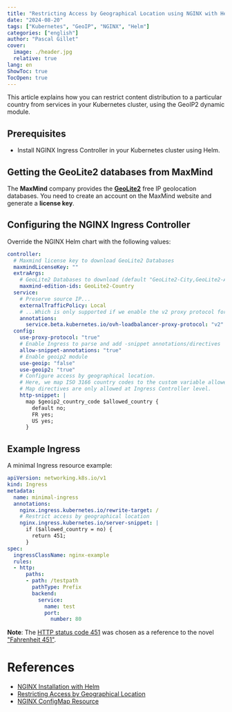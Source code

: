 ```yaml
---
title: "Restricting Access by Geographical Location using NGINX with Helm"
date: "2024-08-20"
tags: ["Kubernetes", "GeoIP", "NGINX", "Helm"]
categories: ["english"]
author: "Pascal Gillet"
cover:
  image: ./header.jpg
  relative: true
lang: en
ShowToc: true
TocOpen: true
---
```


This article explains how you can restrict content distribution to a particular country from services in your Kubernetes 
cluster, using the GeoIP2 dynamic module. 

## Prerequisites

- Install NGINX Ingress Controller in your Kubernetes cluster using Helm.

## Getting the GeoLite2 databases from MaxMind

The **MaxMind** company provides the [**GeoLite2**](https://dev.maxmind.com/geoip/geolite2-free-geolocation-data) free 
IP geolocation databases. You need to create an account on the MaxMind website and generate a **license key**.

## Configuring the NGINX Ingress Controller

Override the NGINX Helm chart with the following values:

```yaml
controller:
  # Maxmind license key to download GeoLite2 Databases
  maxmindLicenseKey: ""
  extraArgs:
    # GeoLite2 Databases to download (default "GeoLite2-City,GeoLite2-ASN")
    maxmind-edition-ids: GeoLite2-Country
  service:
    # Preserve source IP...
    externalTrafficPolicy: Local
    # ...Which is only supported if we enable the v2 proxy protocol for the OVH load balancer (specific to OVH Cloud provider)
    annotations:
      service.beta.kubernetes.io/ovh-loadbalancer-proxy-protocol: "v2"
  config:
    use-proxy-protocol: "true"
    # Enable Ingress to parse and add -snippet annotations/directives
    allow-snippet-annotations: "true"
    # Enable geoip2 module
    use-geoip: "false"
    use-geoip2: "true"
    # Configure access by geographical location.
    # Here, we map ISO 3166 country codes to the custom variable allowed_country.
    # Map directives are only allowed at Ingress Controller level.
    http-snippet: |
      map $geoip2_country_code $allowed_country {
        default no;
        FR yes;
        US yes;
      }
```

## Example Ingress

A minimal Ingress resource example:

```yaml
apiVersion: networking.k8s.io/v1
kind: Ingress
metadata:
  name: minimal-ingress
  annotations:
    nginx.ingress.kubernetes.io/rewrite-target: /
    # Restrict access by geographical location
    nginx.ingress.kubernetes.io/server-snippet: |
      if ($allowed_country = no) {
        return 451;
      }
spec:
  ingressClassName: nginx-example
  rules:
  - http:
      paths:
      - path: /testpath
        pathType: Prefix
        backend:
          service:
            name: test
            port:
              number: 80
```

**Note**: The [HTTP status code 451](https://en.wikipedia.org/wiki/HTTP_451) was chosen as a reference to the novel 
["Fahrenheit 451"](https://en.wikipedia.org/wiki/Fahrenheit_451).

# References

- [NGINX Installation with Helm](https://docs.nginx.com/nginx-ingress-controller/installation/installing-nic/installation-with-helm/)
- [Restricting Access by Geographical Location](https://docs.nginx.com/nginx/admin-guide/security-controls/controlling-access-by-geoip/)
- [NGINX ConfigMap Resource](https://docs.nginx.com/nginx-ingress-controller/configuration/global-configuration/configmap-resource/)
